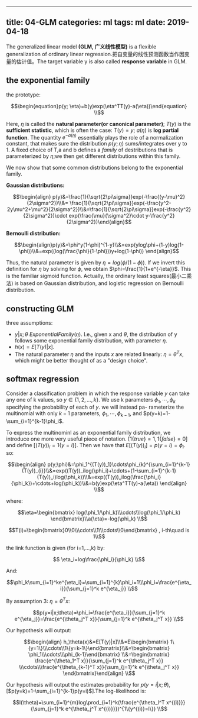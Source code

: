 ---
 title: 04-GLM
 categories: ml
 tags: ml
 date: 2019-04-18
 ---

The generalized linear model **(GLM, 广义线性模型)** is a flexible  generalization of ordinary linear regression.把自变量的线性预测函数当作因变量的估计值。The target variable y is also called **response variable** in GLM.

## the exponential family

the prototype:

$$\begin{equation}p(y; \eta)=b(y)exp(\eta^TT(y)-a(\eta))\end{equation} \\$$

Here, $\eta$ is called the **natural parameter(or canonical parameter)**; $T(y)$ is the **sufficient statistic**, which is often the case: $T(y)=y$; $a(\eta)$ is **log partial function**. The quantity $e^{-a(\eta)}$ essentially plays the role of a normalization constant, that makes sure the distribution $p(y;\eta)$ sums/integrates over y to 1. A fixed choice of T,a and b defines a *family* of destributions that is parameterized by $\eta$;we then get different distributions within this family. 

We now show that some common distributions belong to the exponential family.

**Gaussian distributions:**

$$\begin{align} p(y)&=\frac{1}{\sqrt{2\pi\sigma}}exp(-\frac{(y-\mu)^2}{2\sigma^2})\\&= \frac{1}{\sqrt{2\pi\sigma}}exp(-\frac{y^2-2y\mu^2+\mu^2}{2\sigma^2})\\&=\frac{1}{\sqrt{2\pi\sigma}}exp(-\frac{y^2}{2\sigma^2})\cdot exp(\frac{\mu}{\sigma^2}\cdot y-\frac{y^2}{2\sigma^2})\end{align}$$

**Bernoulli distribution:**

$$\begin{align}p(y)&=\phi^y(1-\phi)^{1-y}\\&=exp(ylog\phi+(1-y)log(1-\phi))\\&=exp((log(\frac{\phi}{1-\phi}))y+log(1-\phi)) \end{align}$$

Thus, the natural parameter is given by $\eta=log(\phi/(1-\phi))$. If we invert this definition for $\eta$ by solving for $\phi$, we obtain $\phi=\frac{1}{1+e^{-\eta}}$. This is the familiar sigmoid function. Actually, the ordinary least squares(最小二乘法) is based on Gaussian distribution, and logistic regression on Bernoulli distribution.

## constructing GLM

three assumptions:

- $y\vert x;\theta ~ExponentialFamily(\eta)$. I.e., given x and $\theta$, the distribution of y follows some exponential family distribution, with parameter $\eta$.
- $h(x)=E[T(y)|x]$.
- The natural parameter $\eta$ and the inputs $x$ are related linearly: $\eta=\theta^Tx$, which might be better thought of as a "design choice".

## softmax regression

Consider a classification problem in which the response variable $y$ can take any one of k values, so $y\in \{1,2,...,k\}$. We use k parameters $\phi_1, \cdots,\phi_k$ specifying the probability of each of $y$. we will instead pa-
rameterize the multinomial with only $k − 1$ parameters, $\phi_1, \cdots,\phi_{k-1}$, and $p(y=k)=1-\sum_{i=1}^{k-1}\phi_i$. 

To express the multinominl as an exponential family distribution, we introduce one more very useful piece of notation. $[1\{true\}=1,1\{false\}=0 ]$ and define $[(T(y))_i=1\{y=i\}]$. Then we have that $E[(T(y))_i]=p(y=i)=\phi_i$. so:

$$\begin{align} p(y;\phi)&=\phi_1^{(T(y))_1}\cdots\phi_{k}^{\sum_{i=1}^{k-1}(T(y))_{i}}\\&=exp((T(y))_ilog(\phi_i)+\cdots+(1-\sum_{i=1}^{k-1}(T(y))_i)log(\phi_k))\\&=exp((T(y))_ilog(\frac{\phi_i}{\phi_k})+\cdots+log(\phi_k))\\&=b(y)exp(\eta^TT(y)-a(\eta)) \end{align} \\$$

where:

$$\eta=\begin{bmatrix} log(\phi_1/\phi_k)\\\cdots\\log(\phi_1/\phi_k) \end{bmatrix}\\a(\eta)=-log(\phi_k) \\$$

$$T(i)=\begin{bmatrix}0\\0\\\cdots\\1\\\cdots\\0\end{bmatrix} , i-th\quad is 1\\$$

the link function is given (for i=1,...,k) by:

$$ \eta_i=log\frac{\phi_i}{\phi_k} \\$$

And:

$$\phi_k\sum_{i=1}^ke^{\eta_i}=\sum_{i=1}^{k}\phi_i=1\\\phi_i=\frac{e^{\eta_i}}{\sum_{j=1}^k e^{\eta_j}} \\$$



By assumption 3: $\eta=\theta^Tx$:

$$p(y=i|x;\theta)=\phi_i=\frac{e^{\eta_i}}{\sum_{j=1}^k e^{\eta_j}}=\frac{e^{\theta_j^T x}}{\sum_{j=1}^k e^{\theta_j^T x}} \\$$

Our hypothesis will output:

$$\begin{align} h_\theta(x)&=E[T(y)|x]\\&=E\begin{bmatrix} 1\{y=1\}\\\cdots\\1\{y=k-1\}\end{bmatrix}\\&=\begin{bmatrix} \phi_1\\\cdots\\\phi_{k-1}\end{bmatrix} \\&=\begin{bmatrix} \frac{e^{\theta_1^T x}}{\sum_{j=1}^k e^{\theta_j^T x}} \\\cdots\\\frac{e^{\theta_{k-1}^T x}}{\sum_{j=1}^k e^{\theta_j^T x}} \end{bmatrix}\end{align} \\$$

Our hypothesis will output the estimates probability for $p(y=i|x;\theta)$,[$p(y=k)=1-\sum_{i=1}^{k-1}p(y=i)$].The log-likelihood is:

$$l(\theta)=\sum_{i=1}^{m}log\prod_{i=1}^k(\frac{e^{\theta_l^T x^{(i)}}}{\sum_{j=1}^k e^{\theta_j^T x^{(i)}}})^{1\{y^{(i)}=l\}} \\$$
